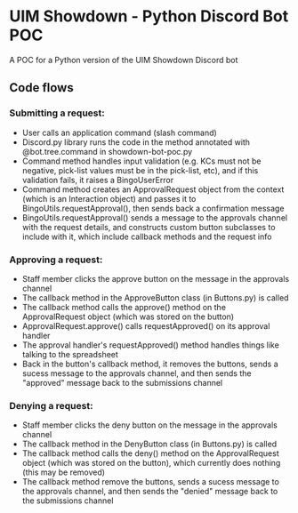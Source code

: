 # UIM Showdown - Python Discord Bot POC

A POC for a Python version of the UIM Showdown Discord bot

## Code flows

### Submitting a request:

* User calls an application command (slash command)
* Discord.py library runs the code in the method annotated with @bot.tree.command in showdown-bot-poc.py
* Command method handles input validation (e.g. KCs must not be negative, pick-list values must be in the pick-list, etc), and if this validation fails, it raises a BingoUserError
* Command method creates an ApprovalRequest object from the context (which is an Interaction object) and passes it to BingoUtils.requestApproval(), then sends back a confirmation message
* BingoUtils.requestApproval() sends a message to the approvals channel with the request details, and constructs custom button subclasses to include with it, which include callback methods and the request info

### Approving a request:

* Staff member clicks the approve button on the message in the approvals channel
* The callback method in the ApproveButton class (in Buttons.py) is called
* The callback method calls the approve() method on the ApprovalRequest object (which was stored on the button)
* ApprovalRequest.approve() calls requestApproved() on its approval handler
* The approval handler's requestApproved() method handles things like talking to the spreadsheet
* Back in the button's callback method, it removes the buttons, sends a sucess message to the approvals channel, and then sends the "approved" message back to the submissions channel

### Denying a request:

* Staff member clicks the deny button on the message in the approvals channel
* The callback method in the DenyButton class (in Buttons.py) is called
* The callback method calls the deny() method on the ApprovalRequest object (which was stored on the button), which currently does nothing (this may be removed)
* The callback method remove the buttons, sends a sucess message to the approvals channel, and then sends the "denied" message back to the submissions channel